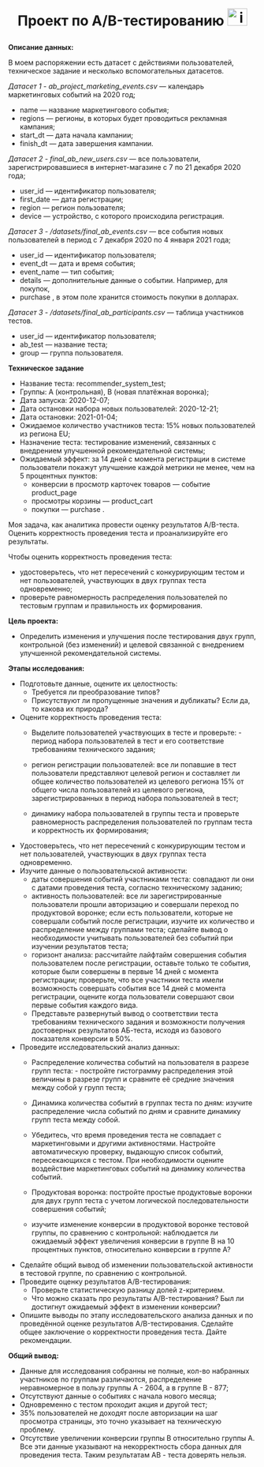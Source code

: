 # <p style="text-align: center;">Проект по А/B-тестированию <img src="https://img.icons8.com/ios/50/test--v1.png" alt="image" width="40" height="35"></p>

**Описание данных:**

В моем распоряжении есть датасет с действиями пользователей, техническое задание и несколько
вспомогательных датасетов.

*Датасет 1 - ab_project_marketing_events.csv* — календарь маркетинговых событий на 2020 год;
- name — название маркетингового события;
- regions — регионы, в которых будет проводиться рекламная кампания;
- start_dt — дата начала кампании;
- finish_dt — дата завершения кампании.

*Датасет 2 - final_ab_new_users.csv* — все пользователи, зарегистрировавшиеся в интернет-магазине с 7 по 21 декабря 2020 года;
- user_id — идентификатор пользователя;
- first_date — дата регистрации;
- region — регион пользователя;
- device — устройство, с которого происходила регистрация.

*Датасет 3 - /datasets/final_ab_events.csv* — все события новых пользователей в период с 7 декабря 2020 по 4 января 2021 года;
- user_id — идентификатор пользователя;
- event_dt — дата и время события;
- event_name — тип события;
- details — дополнительные данные о событии. Например, для покупок,
- purchase , в этом поле хранится стоимость покупки в долларах.

*Датасет 3 - /datasets/final_ab_participants.csv* — таблица участников тестов.
- user_id — идентификатор пользователя;
- ab_test — название теста;
- group — группа пользователя.

**Техническое задание**
- Название теста: recommender_system_test;
- Группы: А (контрольная), B (новая платёжная воронка);
- Дата запуска: 2020-12-07;
- Дата остановки набора новых пользователей: 2020-12-21;
- Дата остановки: 2021-01-04;
- Ожидаемое количество участников теста: 15% новых пользователей из региона EU;
- Назначение теста: тестирование изменений, связанных с внедрением улучшенной рекомендательной системы;
- Ожидаемый эффект: за 14 дней с момента регистрации в системе пользователи покажут улучшение каждой метрики не менее, чем на 5 процентных пунктов:
     - конверсии в просмотр карточек товаров — событие product_page
     - просмотры корзины — product_cart
     - покупки — purchase .

Моя задача, как аналитика провести оценку результатов A/B-теста. Оценить корректность проведения теста и проанализируйте его результаты.

Чтобы оценить корректность проведения теста:
- удостоверьтесь, что нет пересечений с конкурирующим тестом и нет пользователей, участвующих в двух группах теста одновременно;
- проверьте равномерность распределения пользователей по тестовым группам и правильность их формирования.

**Цель проекта:**
- Определить изменения и улучшения после тестирования двух групп, контрольной (без изменений) и целевой связанной с внедрением улучшенной рекомендательной системы.


**Этапы исследования:**
- Подготовьте данные, оцените их целостность:
    - Требуется ли преобразование типов?
    - Присутствуют ли пропущенные значения и дубликаты? Если да, то какова их природа?
- Оцените корректность проведения теста:
    - Выделите пользователей участвующих в тесте и проверьте:
          - период набора пользователей в тест и его соответствие требованиям технического задания;
    - регион регистрации пользователей: все ли попавшие в тест пользователи представляют целевой регион и составляет ли общее количество пользователей из целевого региона 15% от общего числа пользователей из целевого региона, зарегистрированных в период набора пользователей в тест;

    - динамику набора пользователей в группы теста и проверьте равномерность распределения пользователей по группам теста и корректность их формирования;
- Удостоверьтесь, что нет пересечений с конкурирующим тестом и нет пользователей, участвующих в двух группах теста одновременно.
- Изучите данные о пользовательской активности: 
    - даты совершения событий участниками теста: совпадают ли они с датами проведения теста, согласно техническому заданию;
    - активность пользователей: все ли зарегистрированные пользователи прошли авторизацию и совершали переход по продуктовой воронке; если есть пользователи, которые не совершали событий после регистрации, изучите их количество и распределение между группами теста; сделайте вывод о необходимости учитывать пользователей без событий при изучении результатов теста;
    - горизонт анализа: рассчитайте лайфтайм совершения события пользователем после регистрации, оставьте только те события, которые были совершены в первые 14 дней с момента регистрации; проверьте, что все участники теста имели возможность совершать события все 14 дней с момента регистрации, оцените когда пользователи совершают свои первые события каждого вида.
    - Представьте развернутый вывод о соответствии теста требованиям технического задания и возможности получения достоверных результатов АБ-теста, исходя из базового показателя конверсии в 50%.
- Проведите исследовательский анализ данных:
    - Распределение количества событий на пользователя в разрезе групп теста: 
          - постройте гистограмму распределения этой величины в разрезе групп и сравните её средние значения между собой у групп теста;
     - Динамика количества событий в группах теста по дням: изучите распределение числа событий по дням и сравните динамику групп теста между собой.

     - Убедитесь, что время проведения теста не совпадает с маркетинговыми и другими активностями. Настройте автоматическую проверку, выдающую список событий, пересекающихся с тестом. При необходимости оцените воздействие маркетинговых событий на динамику количества событий.
     - Продуктовая воронка: постройте простые продуктовые воронки для двух групп теста с учетом логической последовательности совершения событий; 
     - изучите изменение конверсии в продуктовой воронке тестовой группы, по сравнению с контрольной: наблюдается ли ожидаемый эффект увеличения конверсии в группе В на 10 процентных пунктов, относительно конверсии в группе А?
- Сделайте общий вывод об изменении пользовательской активности в тестовой группе, по сравнению с контрольной.
- Проведите оценку результатов A/B-тестирования:
     - Проверьте статистическую разницу долей z-критерием.
     - Что можно сказать про результаты A/B-тестирования? Был ли достигнут ожидаемый эффект в изменении конверсии?
- Опишите выводы по этапу исследовательского анализа данных и по проведённой оценке результатов A/B-тестирования. Сделайте общее заключение о корректности проведения теста. Дайте рекомендации.

**Общий вывод:**
- Данные для исследования собранны не полные, кол-во набранных участников по группам различаются, распределение неравномерное в пользу группы А - 2604, а в группе В - 877;
- Отсутствуют данные о событиях с начала нового месяца;
- Одновременно с тестом проходит акция и другой тест;
- 35% пользователей не доходят после авторизации на шаг просмотра страницы, это точно указывает на техническую проблему.
- Отсутствие увеличении конверсии группы B относительно группы A.
Все эти данные указывают на некорректность cбора данных для проведения теста. Таким результатам АВ - теста доверять нельзя.
